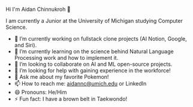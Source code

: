 Hi I'm Aidan Chinnukroh 👋

I am currently a Junior at the University of Michigan studying Computer Science.

- 🔭 I’m currently working on fullstack clone projects (AI Notion, Google, and Siri).
- 🌱 I’m currently learning on the science behind Natural Language Processing work and how to implement it.
- 👯 I’m looking to collaborate on AI and ML open-source projects.
- 🤔 I’m looking for help with gaining experience in the workforce!
- 💬 Ask me about my favorite Pokemon!
- 📫 How to reach me: aidannc@umich.edu or LinkedIn
- 😄 Pronouns: He/Him
- ⚡ Fun fact: I have a brown belt in Taekwondo!

